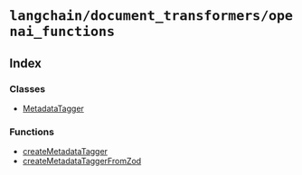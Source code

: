 `langchain/document_transformers/openai_functions`
==================================================

Index[](#index "Direct link to Index")
---------------------------------------

### Classes[](#classes "Direct link to Classes")

*   [MetadataTagger](/docs/api/document_transformers_openai_functions/classes/MetadataTagger)

### Functions[](#functions "Direct link to Functions")

*   [createMetadataTagger](/docs/api/document_transformers_openai_functions/functions/createMetadataTagger)
*   [createMetadataTaggerFromZod](/docs/api/document_transformers_openai_functions/functions/createMetadataTaggerFromZod)